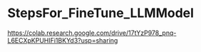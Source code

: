 ﻿# StepsFor_FineTune_LLMModel

 https://colab.research.google.com/drive/17tYzP978_pnq-L6ECXpKPUHIFi1BKYd3?usp=sharing
